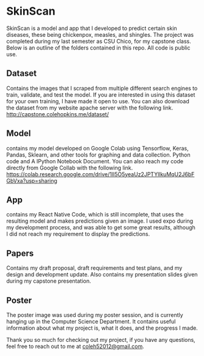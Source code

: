 # SkinScan
SkinScan is a model and app that I developed to predict certain skin diseases, these being chickenpox, measles, and shingles. The project was completed during my last semester as CSU Chico, for my capstone class. Below is an outline of the folders contained in this repo. All code is public use.

## Dataset
Contains the images that I scraped from multiple different search engines to train, validate, and test the model. If you are interested in using this dataset for your own training, I have made it open to use. You can also download the dataset from my website apache server with the following link. http://capstone.colehopkins.me/dataset/

## Model
contains my model developed on Google Colab using Tensorflow, Keras, Pandas, Sklearn, and other tools for graphing and data collection. Python code and A IPython Notebook Document. You can also reach my code directly from Google Collab with the following link.
https://colab.research.google.com/drive/1lI5O5yeaUz2JPTYllkuMqU2J6bFGbVxa?usp=sharing

## App
contains my React Native Code, which is still incomplete, that uses the resulting model and makes predictions given an image. I used expo during my development process, and was able to get some great results, although I did not reach my requirement to display the predictions.

## Papers
Contains my draft proposal, draft requirements and test plans, and my design and development update. Also contains my presentation slides given during my capstone presentation.

## Poster
The poster image was used during my poster session, and is currently hanging up in the Computer Science Department. It contains useful information about what my project is, what it does, and the progress I made.

Thank you so much for checking out my project, if you have any questions, feel free to reach out to me at coleh52012@gmail.com.

